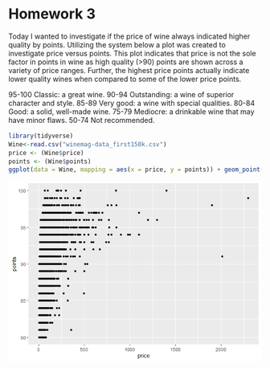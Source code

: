 Homework 3
================

Today I wanted to investigate if the price of wine always indicated
higher quality by points. Utilizing the system below a plot was created
to investigate price versus points. This plot indicates that price is
not the sole factor in points in wine as high quality (&gt;90) points
are shown across a variety of price ranges. Further, the highest price
points actually indicate lower quality wines when compared to some of
the lower price points.

95-100 Classic: a great wine. 90-94 Outstanding: a wine of superior
character and style. 85-89 Very good: a wine with special qualities.
80-84 Good: a solid, well-made wine. 75-79 Mediocre: a drinkable wine
that may have minor flaws. 50-74 Not recommended.

``` r
library(tidyverse)
Wine<-read.csv("winemag-data_first150k.csv")
price <- (Wine$price)
points <- (Wine$points)
ggplot(data = Wine, mapping = aes(x = price, y = points)) + geom_point()
```

![](hw_3_files/figure-gfm/unnamed-chunk-1-1.png)<!-- -->

